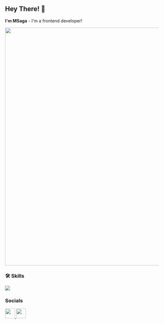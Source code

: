 Hey There! 👋
------------------------
<b>I'm MSaga</b> - I'm a frontend developer!

<!--<div align="left">
  <img width="780" height="auto" src="https://cdnb.artstation.com/p/assets/images/images/042/991/289/original/romain-courtois-periurbancrepuscule-gif-x4.gif?1635985537"  />
</div> -->
<div align="left">
  <img width="780" height="auto" src="https://cdna.artstation.com/p/assets/images/images/071/087/584/original/fatih-emir-bg-design.gif?1704403912"  />
</div>

### 🛠 Skills

<p align="left">
  <a href="https://skillicons.dev">
    <img src="https://skillicons.dev/icons?i=js,ts,html,css,tailwind,bootstrap,vite,react,redux,nestjs,postgresql,prisma,mongodb,docker" />
  </a>
</p>

### Socials

<p align="left"> <a href="https://www.github.com/MaksSaga" target="_blank" rel="noreferrer"> <picture> <source media="(prefers-color-scheme: dark)" srcset="https://raw.githubusercontent.com/danielcranney/readme-generator/main/public/icons/socials/github-dark.svg" /> <source media="(prefers-color-scheme: light)" srcset="https://raw.githubusercontent.com/danielcranney/readme-generator/main/public/icons/socials/github.svg" /> <img src="https://raw.githubusercontent.com/danielcranney/readme-generator/main/public/icons/socials/github.svg" width="32" height="32" /> </picture> </a> <a href="https://www.linkedin.com/in/makssaga" target="_blank" rel="noreferrer"> <picture> <source media="(prefers-color-scheme: dark)" srcset="https://raw.githubusercontent.com/danielcranney/readme-generator/main/public/icons/socials/linkedin-dark.svg" /> <source media="(prefers-color-scheme: light)" srcset="https://raw.githubusercontent.com/danielcranney/readme-generator/main/public/icons/socials/linkedin.svg" /> <img src="https://raw.githubusercontent.com/danielcranney/readme-generator/main/public/icons/socials/linkedin.svg" width="32" height="32" /> </picture> </a></p>
